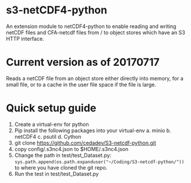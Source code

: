 s3-netCDF4-python
=================

An extension module to netCDF4-python to enable reading and writing netCDF files and
CFA-netcdf files from / to object stores which have an S3 HTTP interface.

Current version as of 20170717
==============================

Reads a netCDF file from an object store either directly into memory, for a small file, or
to a cache in the user file space if the file is large.

Quick setup guide
=================

1. Create a virtual-env for python
2. Pip install the following packages into your virtual-env 
      a. minio
      b. netCDF4
      c. psutil
      d. Cython
3. git clone https://github.com/cedadev/S3-netcdf-python.git
4. copy config/.s3nc4.json to $HOME/.s3nc4.json
5. Change the path in test/test_Dataset.py:
`sys.path.append(os.path.expanduser("~/Coding/S3-netcdf-python/"))`
to where you have cloned the git repo.
6. Run the test in test/test_Dataset.py
